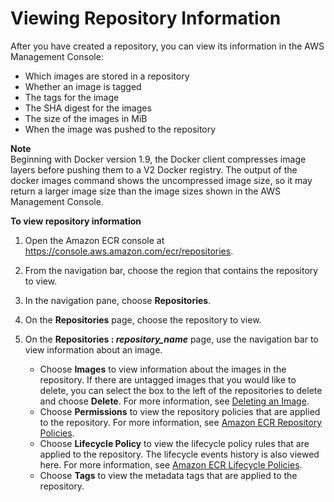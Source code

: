 # Viewing Repository Information<a name="repository-info"></a>

After you have created a repository, you can view its information in the AWS Management Console: 
+ Which images are stored in a repository
+ Whether an image is tagged
+ The tags for the image
+ The SHA digest for the images
+ The size of the images in MiB
+ When the image was pushed to the repository

**Note**  
Beginning with Docker version 1\.9, the Docker client compresses image layers before pushing them to a V2 Docker registry\. The output of the docker images command shows the uncompressed image size, so it may return a larger image size than the image sizes shown in the AWS Management Console\.

**To view repository information**

1. Open the Amazon ECR console at [https://console\.aws\.amazon\.com/ecr/repositories](https://console.aws.amazon.com/ecr/repositories)\.

1. From the navigation bar, choose the region that contains the repository to view\.

1. In the navigation pane, choose **Repositories**\.

1. On the **Repositories** page, choose the repository to view\.

1. On the **Repositories : *repository\_name*** page, use the navigation bar to view information about an image\.
   + Choose **Images** to view information about the images in the repository\. If there are untagged images that you would like to delete, you can select the box to the left of the repositories to delete and choose **Delete**\. For more information, see [Deleting an Image](delete_image.md)\.
   + Choose **Permissions** to view the repository policies that are applied to the repository\. For more information, see [Amazon ECR Repository Policies](RepositoryPolicies.md)\.
   + Choose **Lifecycle Policy** to view the lifecycle policy rules that are applied to the repository\. The lifecycle events history is also viewed here\. For more information, see [Amazon ECR Lifecycle Policies](LifecyclePolicies.md)\.
   + Choose **Tags** to view the metadata tags that are applied to the repository\.